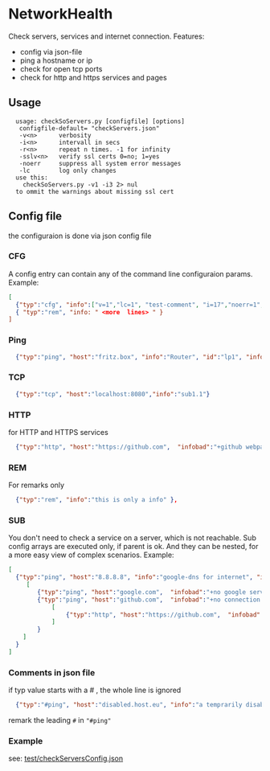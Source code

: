 # NetworkHealth
Check servers, services and internet connection.
Features:
 - config via json-file
 - ping a hostname or ip
 - check for open tcp ports 
 - check for http and https services and pages

## Usage
````
  usage: checkSoServers.py [configfile] [options]
   configfile-default= "checkServers.json"
   -v<n>      verbosity 
   -i<n>      intervall in secs
   -r<n>      repeat n times. -1 for infinity
   -sslv<n>   verify ssl certs 0=no; 1=yes
   -noerr     suppress all system error messages
   -lc        log only changes
  use this:
    checkSoServers.py -v1 -i3 2> nul
  to ommit the warnings about missing ssl cert
 ````
## Config file
  the configuraion is done via json config file
  
### CFG
  A config entry can contain any of the command line configuraion params.
  Example:
````json 
[
  {"typ":"cfg", "info":["v=1","lc=1", "test-comment", "i=17","noerr=1","sslv=0"] },
  { "typ":"rem", "info: " <more  lines> " }
]
````
### Ping
````json 
  {"typ":"ping", "host":"fritz.box", "info":"Router", "id":"lp1", "infobad":"no connection to router!"},
````  
### TCP
````json 
  {"typ":"tcp", "host":"localhost:8080","info":"sub1.1"}
````
### HTTP 
  for HTTP and HTTPS services
````json   
  {"typ":"http", "host":"https://github.com",  "infobad":"+github webpage not available!"}
````  
### REM
  For remarks only
````json   
  {"typ":"rem", "info":"this is only a info" },  
````  
### SUB  
You don't need to check a service on a server, which is not reachable. Sub config arrays are executed only, if parent is ok. And they can be nested, for a more easy view of complex scenarios.
  Example: 
````json  
[
  {"typ":"ping", "host":"8.8.8.8", "info":"google-dns for internet", "infobad":"google-dns nicht erreichbar. Keine Verbindung zum Internet!","sub":
     [
        {"typ":"ping", "host":"google.com",  "infobad":"+no google server"},
        {"typ":"ping", "host":"github.com",  "infobad":"+no connection to ipv4 github!", "sub":
            [
                {"typ":"http", "host":"https://github.com",  "infobad":"+github webpage not available!"}
            ]
        }            
    ]
  }
]
````
### Comments in json file
  if typ value starts with a # , the whole line is ignored
````json   
  {"typ":"#ping", "host":"disabled.host.eu", "info":"a temprarily disabled host", "id":"lp1", "infobad":"no connection to backup!"},
````
  remark the leading ````#```` in ````"#ping"````
### Example
  see: [test/checkServersConfig.json](https://github.com/rundekugel/NetworkHealth/blob/main/test/checkServersConfig.json)

  
